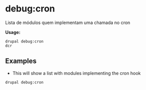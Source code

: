 # debug:cron
Lista de módulos quem implementam uma chamada no cron

**Usage:**
```
drupal debug:cron
dcr
```

## Examples
* This will show a list with modules implementing the cron hook
```
drupal debug:cron
```
